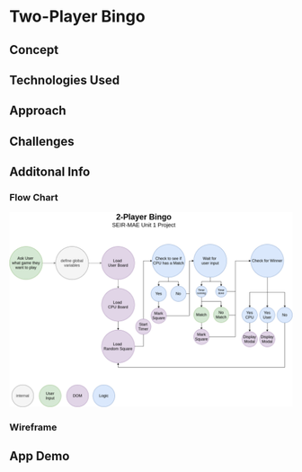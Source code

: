 # Two-Player Bingo

## Concept

## Technologies Used

## Approach

## Challenges

## Additonal Info

### Flow Chart
<img src="images/flow-chart.png">

### Wireframe


## App Demo
